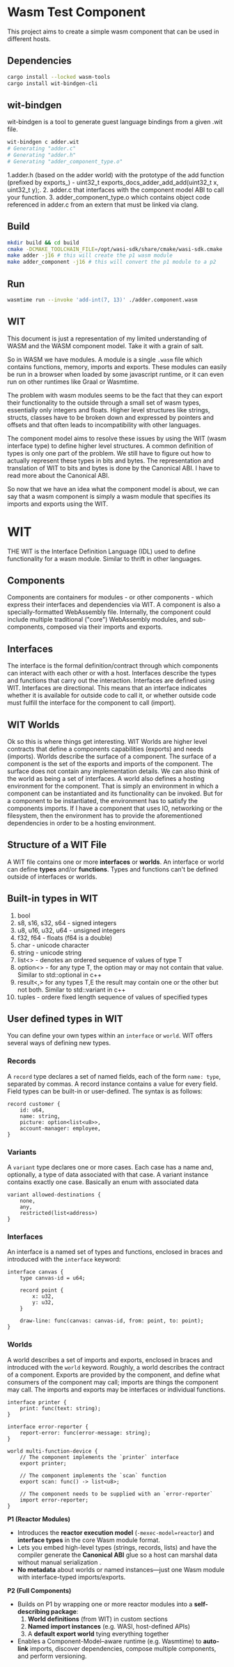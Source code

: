# Wasm Test Component

This project aims to create a simple wasm component that can be used in different hosts.

## Dependencies

```bash
cargo install --locked wasm-tools
cargo install wit-bindgen-cli
```

## wit-bindgen

wit-bindgen is a tool to generate guest language bindings from a given .wit file.

```bash
wit-bindgen c adder.wit
# Generating "adder.c"
# Generating "adder.h"
# Generating "adder_component_type.o"
```

1.adder.h (based on the adder world) with the prototype of the add function (prefixed by exports_) - uint32_t exports_docs_adder_add_add(uint32_t x, uint32_t y);. 2. adder.c that interfaces with the component model ABI to call your function. 3. adder_component_type.o which contains object code referenced in adder.c from an extern that must be linked via clang.

## Build

```bash
mkdir build && cd build
cmake -DCMAKE_TOOLCHAIN_FILE=/opt/wasi-sdk/share/cmake/wasi-sdk.cmake ..
make adder -j16 # this will create the p1 wasm module
make adder_component -j16 # this will convert the p1 module to a p2
```

## Run

```bash
wasmtime run --invoke 'add-int(7, 13)' ./adder.component.wasm
```

## WIT 

This document is just a representation of my limited understanding of WASM and the WASM component model. Take it with a grain of salt.

So in WASM we have modules. A module is a single `.wasm` file which contains functions, memory, imports and exports. These modules can easily be run in a browser when loaded by some javascript runtime, or it can even run on other runtimes like Graal or Wasmtime.

The problem with wasm modules seems to be the fact that they can export their functionality to the outside through a small set of wasm types, essentially only integers and floats. Higher level structures like strings, structs, classes have to be broken down and expressed by pointers and offsets and that often leads to incompatibility with other languages.

The component model aims to resolve these issues by using the WIT (wasm interface type) to define higher level structures. A common definition of types is only one part of the problem. We still have to figure out how to actually represent these types in bits and bytes. The representation and translation of WIT to bits and bytes is done by the Canonical ABI. I have to read more about the Canonical ABI.

So now that we have an idea what the component model is about, we can say that a wasm component is simply a wasm module that specifies its imports and exports using the WIT.


# WIT
THE WIT is the Interface Definition Language (IDL) used to define functionality for a wasm module. Similar to thrift in other languages.

## Components
Components are containers for modules - or other components - which express their interfaces and dependencies via WIT. A component is also a specially-formatted WebAssembly file. Internally, the component could include multiple traditional ("core") WebAssembly modules, and sub-components, composed via their imports and exports.

## Interfaces
The interface is the formal definition/contract through which components can interact with each other or with a host. Interfaces describe the types and functions that carry out the interaction. Interfaces are defined using WIT. Interfaces are directional. This means that an interface indicates whether it is available for outside code to call it, or whether outside code must fulfill the interface for the component to call (import).

## WIT Worlds
Ok so this is where things get interesting. WIT Worlds are higher level contracts that define a components capabilities (exports) and needs (imports). Worlds describe the surface of a component. The surface of a component is the set of the exports and imports of the component. The surface does not contain any implementation details. We can also think of the world as being a set of interfaces.
A world also defines a hosting environment for the component. That is simply an environment in which a component can be instantiated and its functionality can be invoked. But for a component to be instantiated, the environment has to satisfy the components imports. If I have a component that uses IO, networking or the filesystem, then the environment has to provide the aforementioned dependencies in order to be a hosting environment.

## Structure of a WIT File
A WIT file contains one or more **interfaces** or **worlds**. An interface or world can define **types** and/or **functions**. Types and functions can't be defined outside of interfaces or worlds.

## Built-in types in WIT
1. bool
2. s8, s16, s32, s64 - signed integers
3. u8, u16, u32, u64 - unsigned integers
4. f32, f64 - floats (f64 is a double)
5. char - unicode character
6. string - unicode string
7. list<> - denotes an ordered sequence of values of type T
8. option<> - for any type T, the option may or may not contain that value. Similar to std::optional in c++
9. result<,> for any types T,E the result may contain one or the other but not both. Similar to std::variant in c++
10. tuples - ordere fixed length sequence of values of specified types

## User defined types in WIT

You can define your own types within an `interface` or `world`. WIT offers several ways of defining new types.
### Records
A `record` type declares a set of named fields, each of the form `name: type`, separated by commas. A record instance contains a value for every field. Field types can be built-in or user-defined. The syntax is as follows:

```wit
record customer {
    id: u64,
    name: string,
    picture: option<list<u8>>,
    account-manager: employee,
}
```

### Variants
A `variant` type declares one or more cases. Each case has a name and, optionally, a type of data associated with that case. A variant instance contains exactly one case. Basically an enum with associated data

```wit
variant allowed-destinations {
    none,
    any,
    restricted(list<address>)
}
```

### Interfaces
An interface is a named set of types and functions, enclosed in braces and introduced with the `interface` keyword:

```wit
interface canvas {
    type canvas-id = u64;

    record point {
        x: u32,
        y: u32,
    }

    draw-line: func(canvas: canvas-id, from: point, to: point);
}
```

### Worlds
A world describes a set of imports and exports, enclosed in braces and introduced with the `world` keyword. Roughly, a world describes the contract of a component. Exports are provided by the component, and define what consumers of the component may call; imports are things the component may call. The imports and exports may be interfaces or individual functions.

```wit
interface printer {
    print: func(text: string);
}

interface error-reporter {
    report-error: func(error-message: string);
}

world multi-function-device {
    // The component implements the `printer` interface
    export printer;

    // The component implements the `scan` function
    export scan: func() -> list<u8>;

    // The component needs to be supplied with an `error-reporter`
    import error-reporter;
}
```

**P1 (Reactor Modules)**

- Introduces the **reactor execution model** (`-mexec-model=reactor`) and **interface types** in the core Wasm module format.
- Lets you embed high-level types (strings, records, lists) and have the compiler generate the **Canonical ABI** glue so a host can marshal data without manual serialization .
- **No metadata** about worlds or named instances—just one Wasm module with interface-typed imports/exports.

**P2 (Full Components)**

- Builds on P1 by wrapping one or more reactor modules into a **self-describing package**:
    1. **World definitions** (from WIT) in custom sections
    2. **Named import instances** (e.g. WASI, host-defined APIs)
    3. A **default export world** tying everything together
- Enables a Component-Model–aware runtime (e.g. Wasmtime) to **auto-link** imports, discover dependencies, compose multiple components, and perform versioning.